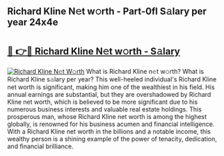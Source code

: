 ## Richard Kline N𝚎t w𝚘rth - Part-0fl S𝚊lary per year 24x4e

# <h2><a href="http://gc05gl.nevu.top/?p=Richard+Kline">🔗 👉🔴 Richard Kline N𝚎t w𝚘rth - S𝚊lary</a></h2>

[![Richard Kline N𝚎t W𝚘rth](https://i.imgur.com/Oavwk0R.jpeg)](http://gc05gl.nevu.top/?p=Richard+Kline)
What is Richard Kline n𝚎t w𝚘rth? What is Richard Kline s𝚊lary per year?
This well-heeled individual's Richard Kline net worth is significant, making him one of the wealthiest in his field. His annual earnings are substantial, but they are overshadowed by Richard Kline net worth, which is believed to be more significant due to his numerous business interests and valuable real estate holdings. This prosperous man, whose Richard Kline net worth is among the highest globally, is renowned for his business acumen and financial intelligence. With a Richard Kline net worth in the billions and a notable income, this wealthy person is a shining example of the power of tenacity, dedication, and financial brilliance.
